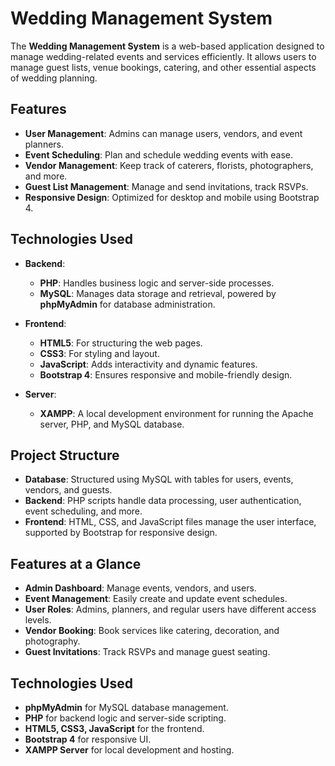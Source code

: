 
# Wedding Management System

The **Wedding Management System** is a web-based application designed to manage wedding-related events and services efficiently. It allows users to manage guest lists, venue bookings, catering, and other essential aspects of wedding planning.

## Features
- **User Management**: Admins can manage users, vendors, and event planners.
- **Event Scheduling**: Plan and schedule wedding events with ease.
- **Vendor Management**: Keep track of caterers, florists, photographers, and more.
- **Guest List Management**: Manage and send invitations, track RSVPs.
- **Responsive Design**: Optimized for desktop and mobile using Bootstrap 4.

## Technologies Used

- **Backend**: 
  - **PHP**: Handles business logic and server-side processes.
  - **MySQL**: Manages data storage and retrieval, powered by **phpMyAdmin** for database administration.

- **Frontend**: 
  - **HTML5**: For structuring the web pages.
  - **CSS3**: For styling and layout.
  - **JavaScript**: Adds interactivity and dynamic features.
  - **Bootstrap 4**: Ensures responsive and mobile-friendly design.

- **Server**:
  - **XAMPP**: A local development environment for running the Apache server, PHP, and MySQL database.

## Project Structure
- **Database**: Structured using MySQL with tables for users, events, vendors, and guests.
- **Backend**: PHP scripts handle data processing, user authentication, event scheduling, and more.
- **Frontend**: HTML, CSS, and JavaScript files manage the user interface, supported by Bootstrap for responsive design.

## Features at a Glance
- **Admin Dashboard**: Manage events, vendors, and users.
- **Event Management**: Easily create and update event schedules.
- **User Roles**: Admins, planners, and regular users have different access levels.
- **Vendor Booking**: Book services like catering, decoration, and photography.
- **Guest Invitations**: Track RSVPs and manage guest seating.

## Technologies Used
- **phpMyAdmin** for MySQL database management.
- **PHP** for backend logic and server-side scripting.
- **HTML5, CSS3, JavaScript** for the frontend.
- **Bootstrap 4** for responsive UI.
- **XAMPP Server** for local development and hosting.
